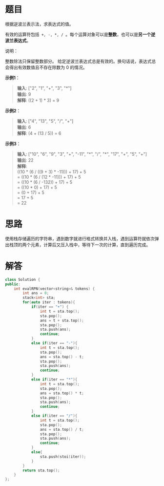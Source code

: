 # **题目**  
根据逆波兰表示法，求表达式的值。

有效的运算符包括``` +, -, *, / ```。每个运算对象可以是**整数**，也可以是**另一个逆波兰表达式**。

说明：

整数除法只保留整数部分。
给定逆波兰表达式总是有效的。换句话说，表达式总会得出有效数值且不存在除数为 0 的情况。     
 
**示例1**：  
> **输入**: ["2", "1", "+", "3", "*"]   
> **输出**: 9  
> **解释**: ((2 + 1) * 3) = 9  

**示例2**：  
> **输入**: ["4", "13", "5", "/", "+"]   
> **输出**: 6   
> **解释**: (4 + (13 / 5)) = 6   

**示例3**：  
> **输入**: ["10", "6", "9", "3", "+", "-11", "\*", "/", "\*", "17", "+", "5", "+"]   
> **输出**: 22   
> **解释**:   
((10 * (6 / ((9 + 3) * -11))) + 17) + 5  
= ((10 * (6 / (12 * -11))) + 17) + 5  
= ((10 * (6 / -132)) + 17) + 5  
= ((10 * 0) + 17) + 5  
= (0 + 17) + 5  
= 17 + 5  
= 22  


# **思路**  
使用栈存储遍历的字符串，遇到数字就进行格式转换并入栈，遇到运算符就依次弹出栈顶的两个元素，计算后又压入栈中，等待下一次的计算，直到遍历完成。  


# **解答**  
```C++
class Solution {
public:
    int evalRPN(vector<string>& tokens) {
        int ans = 0;
        stack<int> sta;
        for(auto iter : tokens){
            if(iter == "+") {
                int t = sta.top();
                sta.pop();
                ans = t + sta.top();
                sta.pop();
                sta.push(ans);
                continue;
            }
            else if(iter == "-"){
                int t = sta.top();
                sta.pop();
                ans = sta.top() - t;
                sta.pop();
                sta.push(ans);
                continue;
            }
            else if(iter == "*"){
                int t = sta.top();
                sta.pop();
                ans = sta.top() * t;
                sta.pop();
                sta.push(ans);
                continue;
            }
            else if(iter == "/"){
                int t = sta.top();
                sta.pop();
                ans = sta.top() / t;
                sta.pop();
                sta.push(ans);
                continue;
            }
            else{
                sta.push(stoi(iter));
            }
        }
        return sta.top();
    }
};
```